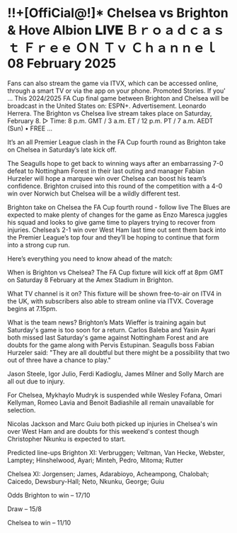 # !!+[OffiCial@!]* Chelsea vs Brighton & Hove Albion 𝐋𝐈𝐕𝐄 Ｂｒｏａｄｃａｓｔ Ｆｒｅｅ ＯＮ Ｔｖ Ｃｈａｎｎｅｌ 08 February 2025

Fans can also stream the game via ITVX, which can be accessed online, through a smart TV or via the app on your phone. Promoted Stories. If you' ... This 2024/2025 FA Cup final game between Brighton and Chelsea will be broadcast in the United States on: ESPN+. Advertisement. Leonardo Herrera. The Brighton vs Chelsea live stream takes place on Saturday, February 8. ▻ Time: 8 p.m. GMT / 3 a.m. ET / 12 p.m. PT / 7 a.m. AEDT (Sun) • FREE ...

It’s an all Premier League clash in the FA Cup fourth round as Brighton take on Chelsea in Saturday’s late kick off.

The Seagulls hope to get back to winning ways after an embarrassing 7-0 defeat to Nottingham Forest in their last outing and manager Fabian Hurzeler will hope a marquee win over Chelsea can boost his team’s confidence. Brighton cruised into this round of the competition with a 4-0 win over Norwich but Chelsea will be a wildly different test.

Brighton take on Chelsea the FA Cup fourth round - follow live
The Blues are expected to make plenty of changes for the game as Enzo Maresca juggles his squad and looks to give game time to players trying to recover from injuries. Chelsea’s 2-1 win over West Ham last time out sent them back into the Premier League’s top four and they’ll be hoping to continue that form into a strong cup run.

Here’s everything you need to know ahead of the match:

When is Brighton vs Chelsea?
The FA Cup fixture will kick off at 8pm GMT on Saturday 8 February at the Amex Stadium in Brighton.

What TV channel is it on?
This fixture will be shown free-to-air on ITV4 in the UK, with subscribers also able to stream online via ITVX. Coverage begins at 7.15pm.

What is the team news?
Brighton’s Mats Wieffer is training again but Saturday's game is too soon for a return. Carlos Baleba and Yasin Ayari both missed last Saturday's game against Nottingham Forest and are doubts for the game along with Pervis Estupinan. Seagulls boss Fabian Hurzeler said: "They are all doubtful but there might be a possibility that two out of three have a chance to play."

Jason Steele, Igor Julio, Ferdi Kadioglu, James Milner and Solly March are all out due to injury.

For Chelsea, Mykhaylo Mudryk is suspended while Wesley Fofana, Omari Kellyman, Romeo Lavia and Benoit Badiashile all remain unavailable for selection.

Nicolas Jackson and Marc Guiu both picked up injuries in Chelsea's win over West Ham and are doubts for this weekend's contest though Christopher Nkunku is expected to start.

Predicted line-ups
Brighton XI: Verbruggen; Veltman, Van Hecke, Webster, Lamptey; Hinshelwood, Ayari; Minteh, Pedro, Mitoma; Rutter

Chelsea XI: Jorgensen; James, Adarabioyo, Acheampong, Chalobah; Caicedo, Dewsbury-Hall; Neto, Nkunku, George; Guiu

Odds
Brighton to win – 17/10

Draw – 15/8

Chelsea to win – 11/10
